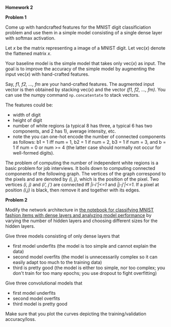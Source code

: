 **Homework 2**

**Problem 1**

Come up with handcrafted features for the MNIST digit classificiation problem and use them in a simple model consisting of a single dense layer with softmax activation. 

Let *x* be the matrix representing a image of a MNIST digit.  Let vec(*x*) denote the flattened matrix *x*.

Your baseline model is the simple model that takes only vec(*x*) as input. The goal is to improve the accuracy of the simple model by augmenting the input vec(*x*) with hand-crafted features.  

Say, *f1, f2, ..., fm* are your hand-crafted features. The augmented input vector is then obtained by stacking vec(*x*) and the vector *(f1, f2, ..., fm)*.  You can use the numpy command ```np.concatentate``` to stack vectors.

The features could be: 

- width of digit
- height of digit
- number of white regions (a typical 8 has three, a typical 6 has two components, and 2 has 1), average intensity, etc. 
- note the you can one-hot encode the number of connected components as follows: b1 = 1 iff num = 1, b2 = 1 if num = 2, b3 = 1 if num = 3, and b = 1 if num = 0 or num >= 4 (the latter case should normally not occur for well-formed digits).

The problem of computing the number of independent white regions is a basic problem for job interviews. It boils down to computing connected components of the following graph. The vertices of the graph correspond to the pixels and are denoted by *(i, j)*, which is the position of the pixel. Two vertices *(i, j)* and *(i', j')* are connected iff *|i-i'|<=1* and *|j-j'|<=1*.  If a pixel at position *(i,j)* is black, then remove it and together with its edges.

**Problem 2**

Modify the network architecture in [the notebook for classifying MNIST fashion items with dense layers and analyzing model performance](
https://colab.research.google.com/drive/1TTO7P5GTmsHhIt_YGqZYyw4KGBCnjqyW) by varying the number of hidden layers and choosing different sizes for the hidden layers.

Give three models consisting of only dense layers that 

- first model underfits (the model is too simple and cannot explain the data)
- second model overfits (the model is unnecessarily complex so it can easily adapt too much to the training data)
- third is pretty good (the model is either too simple, nor too complex; you don't train for too many epochs; you use dropout to fight overfitting)

Give three convolutional models that 

- first model underfits
- second model overfits
- third model is pretty good

Make sure that you plot the curves depicting the training/validation accuracy/loss.




